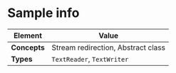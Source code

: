 # Sample info
Element | Value
------- | ---------- 
**Concepts** | Stream redirection, Abstract class  
**Types** | `TextReader`, `TextWriter`
 

